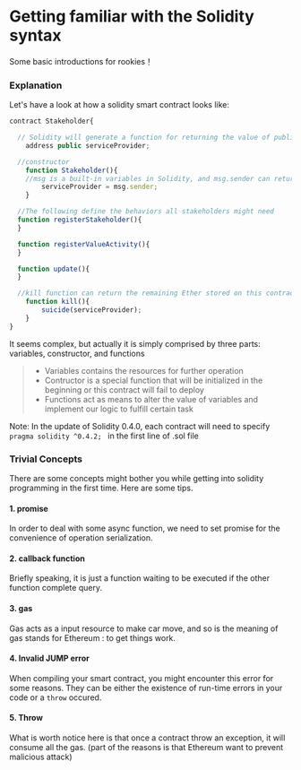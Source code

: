 # Getting familiar with the Solidity syntax
Some basic introductions for rookies！

### Explanation

Let's have a look at how a solidity smart contract looks like:

```javascript
contract Stakeholder{

  // Solidity will generate a function for returning the value of public varialbes
	address public serviceProvider;

  //constructor
	function Stakeholder(){
    //msg is a built-in variables in Solidity, and msg.sender can return the address of the one who is calling this contract
		serviceProvider = msg.sender;
	}

  //The following define the behaviors all stakeholders might need
  function registerStakeholder(){
  }

  function registerValueActivity(){
  }

  function update(){
  }

  //kill function can return the remaining Ether stored on this contract to the serviceProvider
	function kill(){
		suicide(serviceProvider);
	}
}

```

It seems complex, but actually it is simply comprised by three parts: variables, constructor, and functions
> + Variables contains the resources for further operation
> + Contructor is a special function that will be initialized in the beginning or this contract will fail to deploy
> + Functions act as means to alter the value of variables and implement our logic to fulfill certain task

Note: In the update of Solidity 0.4.0, each contract will need to specify `pragma solidity ^0.4.2; ` in the first line of .sol file

### Trivial Concepts
There are some concepts might bother you while getting into solidity programming in the first time. Here are some tips.
#### 1. promise
In order to deal with some async function, we need to set promise for the convenience of operation serialization.
#### 2. callback function
Briefly speaking, it is just a function waiting to be executed if the other function complete query.
#### 3. gas
Gas acts as a input resource to make car move, and so is the meaning of gas stands for Ethereum : to get things work.
#### 4. Invalid JUMP error
When compiling your smart contract, you might encounter this error for some reasons. They can be either the existence of run-time errors in your code or a `throw` occured.
#### 5. Throw
What is worth notice here is that once a contract throw an exception, it will consume all the gas. (part of the reasons is that Ethereum want to prevent malicious attack)

